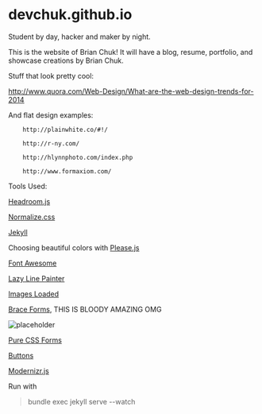 devchuk.github.io
=================

Student by day, hacker and maker by night.

This is the website of Brian Chuk! It will have a blog, resume, portfolio, and showcase creations by Brian Chuk.


Stuff that look pretty cool:

http://www.quora.com/Web-Design/What-are-the-web-design-trends-for-2014	

And flat design examples:

		http://plainwhite.co/#!/

		http://r-ny.com/

		http://hlynnphoto.com/index.php

		http://www.formaxiom.com/


Tools Used:

[Headroom.js](http://wicky.nillia.ms/headroom.js/)

[Normalize.css](http://necolas.github.io/normalize.css/)

[Jekyll](http://jekyllrb.com)

Choosing beautiful colors with [Please.js](http://www.checkman.io/please)

[Font Awesome](http://fortawesome.github.io/Font-Awesome/)

[Lazy Line Painter](http://lazylinepainter.info/)

[Images Loaded](http://imagesloaded.desandro.com/)

[Brace Forms](http://forms.brace.io/), THIS IS BLOODY AMAZING OMG

![placeholder](http://i.imgur.com/jTBgwTL.jpg "GOGOGO")

[Pure CSS Forms](http://purecss.io/forms/)

[Buttons](http://alexwolfe.github.io/Buttons/)

[Modernizr.js](http://modernizr.com/)

Run with
> bundle exec jekyll serve --watch